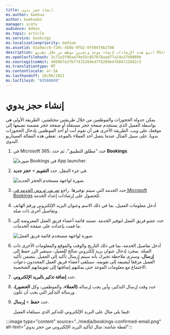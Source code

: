 ```yaml
---
title: إنشاء حجز يدوي
ms.author: kwekua
author: kwekuako
manager: scotv
audience: Admin
ms.topic: article
ms.service: bookings
ms.localizationpriority: medium
ms.assetid: 03a9acc9-f29c-456b-9fb2-0f49474b2708
description: اتبع هذه الإرشادات لإنشاء موعد وتعيين موظف من خلال تطبيق Microsoft Bookings.
ms.openlocfilehash: 3c71a3f96aa79e55c857078aad77a14e37d9009b
ms.sourcegitcommit: d4b867e37bf741528ded7fb289e4f6847228d2c5
ms.translationtype: MT
ms.contentlocale: ar-SA
ms.lasthandoff: 10/06/2021
ms.locfileid: "63568849"
---
```

# <a name="create-a-manual-booking"></a>إنشاء حجز يدوي

يمكن جدولة الحجوزات والموظفين من خلال طريقتين مختلفتين. الطريقة الأولى هي بواسطة العميل الذي يستخدم صفحة حجز مستقلة أو صفحة حجز مضمنة تضيفها إلى موقعك على ويب. الطريقة الأخرى هي أن تقوم أنت أو أحد الموظفين بإدخال الحجوزات يدويا، على سبيل المثال عندما يتصل أحد العملاء بالموعد. تغطي هذه المقالة السيناريو اليدوي.

1. في Microsoft 365، حدد "مطلق التطبيق"، ثم حدد **Bookings**.

   ![صورة Bookings في App launcher.](../media/bookings-applauncher.png)

1. في جزء التنقل، حدد **التقويم** \> **حجز جديد**.

   ![صورة لواجهة مستخدم الحجز الجديد.](../media/bookings-newbooking.png)

1. حدد الخدمة التي سيتم توفيرها. راجع [تعريف عروض الخدمة في Microsoft Bookings](define-service-offerings.md) للحصول على إرشادات إعداد الخدمة.

1. أدخل معلومات العميل، بما في ذلك الاسم وعنوان البريد الإلكتروني ورقم الهاتف وتفاصيل أخرى ذات صلة.

1. حدد عضو فريق العمل لتوفير الخدمة. تستند قائمة أعضاء فريق العمل المعروضة إلى ما قمت بإعداده على صفحة الخدمات.

   ![صورة لواجهة مستخدم قائمة فريق العمل.](../media/bookings-staff-list.png)

1. أدخل تفاصيل الخدمة، بما في ذلك التاريخ والوقت والموقع والمعلومات الأخرى ذات الصلة. بمجرد إدخال عنوان بريد إلكتروني صالح للعميل، سيتغير الزر حفظ  إلى **إرسال**، وسترى ملاحظة تخبرك بأنه سيتم إرسال تأكيد إلى العميل. يتضمن تأكيد العميل مرفقا ليضيفه إلى تقويمه. سيتلقى أعضاء فريق العمل المحددون دعوات الاجتماع مع معلومات الموعد حتى يمكنهم إضافتها إلى تقويماتهم الشخصية.

1. حدد **إضافة تذكير بالبريد الإلكتروني**.

1. حدد وقت إرسال التذكير، وأين يجب إرساله **(العملاء**، والموظفين، وكل **الحضور)،** ورسالة التذكير التي يجب أن تكون.

1. حدد **حفظ** \> **إرسال**.

   فيما يلي مثال على البريد الإلكتروني للتذكير الذي سيتلقاه العميل:

:::image type="content" source="../media/bookings-confirmed-email.png" alt-text="لقطة شاشة: مثال لتأكيد البريد الإلكتروني من حجز يدوي":::
